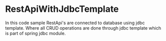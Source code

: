 # RestApiWithJdbcTemplate
In this code sample RestApi's are connected to database using jdbc template. Where all CRUD operations are done through jdbc template which is part of spring jdbc module.
